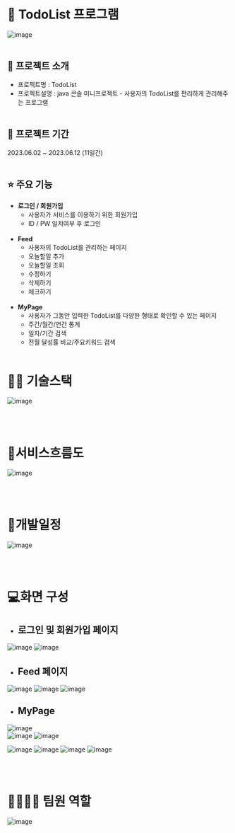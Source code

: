 # 📎 TodoList 프로그램
![image](https://github.com/lhj1111/TodoList/assets/111470381/06cb830b-a6d5-464a-a44a-438e756b5ae4)
<br><br>
## 👀 프로젝트 소개
* 프로젝트명 : TodoList
* 프로젝트설명 : java 콘솔 미니프로젝트 - 사용자의 TodoList를 편리하게 관리해주는 프로그램
<br><br>

## 📅 프로젝트 기간
2023.06.02 ~ 2023.06.12 (11일간)
<br><br>

## ⭐ 주요 기능
* <b>로그인 / 회원가입</b>
  * 사용자가 서비스를 이용하기 위한 회원가입
  * ID / PW 일치여부 후 로그인
  <br><br>
* <b>Feed</b>
  * 사용자의 TodoList를 관리하는 페이지
  * 오늘할일 추가
  * 오늘할일 조회
  * 수정하기
  * 삭제하기
  * 체크하기
    <br><br>
* <b>MyPage</b>
  * 사용자가 그동안 입력한 TodoList를 다양한 형태로 확인할 수 있는 페이지
  * 주간/월간/연간 통계
  * 일자/기간 검색
  * 전월 달성률 비교/주요키워드 검색
<br><br>
# 💪🏻 기술스택
![image](https://github.com/lhj1111/TodoList/assets/111470381/6390c7dc-b2de-4556-91f0-bd3d1d0f8cf8)

<br><br>
# 📌서비스흐름도
![image](https://github.com/lhj1111/TodoList/assets/111470381/6c762fdb-d133-4e4e-900a-00417955a9e8)

<br><br>
# 📌개발일정
![image](https://github.com/lhj1111/TodoList/assets/111470381/109f15ad-0a26-4aba-8b7d-52c5c3acdd25)

<br><br>
# 💻화면 구성
* <h2>로그인 및 회원가입 페이지</h2>
![image](https://github.com/lhj1111/TodoList/assets/111470381/d2bd6b24-aa7d-4fe3-a28e-17b54bbf841d)
![image](https://github.com/lhj1111/TodoList/assets/111470381/3079d56f-b303-4157-a8cb-f8e7da7b8a03)

* <h2>Feed 페이지</h2>
![image](https://github.com/lhj1111/TodoList/assets/111470381/2d6759e5-d33b-4314-8237-6fe13e43c64f)
![image](https://github.com/lhj1111/TodoList/assets/111470381/568e0923-31e4-4d5f-b937-6f3889139759)
![image](https://github.com/lhj1111/TodoList/assets/111470381/d1edb1e3-b2d0-4b3c-8727-f611ee4e40b8)


* <h2>MyPage</h2>
![image](https://github.com/lhj1111/TodoList/assets/111470381/1cebc66f-ab33-4f46-81fa-33d1375f889b)
<br>
![image](https://github.com/lhj1111/TodoList/assets/111470381/76e4e3d6-25c3-456b-9962-fe767da21526)
![image](https://github.com/lhj1111/TodoList/assets/111470381/acf198fd-b6a5-4c30-bfba-79f056f4bba1)



![image](https://github.com/lhj1111/TodoList/assets/111470381/6002de21-ff6f-4939-be46-b32da4c83c4b)
![image](https://github.com/lhj1111/TodoList/assets/111470381/e2cb73c4-7483-494d-81e9-b5f23f7f04d1)
![image](https://github.com/lhj1111/TodoList/assets/111470381/294d0f6a-bd9f-4fb4-9984-6f290da774d3)
![image](https://github.com/lhj1111/TodoList/assets/111470381/ea528e52-3e13-4e4c-ae1a-d7d4d73f88f9)




<br><br>
# 👨‍👩‍👦‍👦 팀원 역할
![image](https://github.com/lhj1111/TodoList/assets/111470381/61a0ea56-6075-47f8-a76e-7d208952ebe0)


